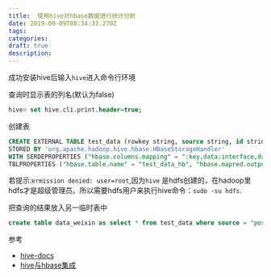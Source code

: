 ```yaml
---
title:  使用hive对hbase数据进行统计分析
date: 2019-09-09T08:34:33.270Z
tags: 
categories:
draft: true
description: 
---
```



成功安装hive后输入`hive`进入命令行环境

查询时显示表的列名(默认为false)

```sql
hive> set hive.cli.print.header=true;
```

创建表  
```sql
CREATE EXTERNAL TABLE test_data (rowkey string, source string, id string,url string,pdate int,pid string,pname string)
STORED BY 'org.apache.hadoop.hive.hbase.HBaseStorageHandler'
WITH SERDEPROPERTIES ("hbase.columns.mapping" = ":key,data:interface,data:id,data:url,data:publishDate,data:posterOriginId,data:posterScreenName")
TBLPROPERTIES ("hbase.table.name" = "test_data_hb", "hbase.mapred.output.outputtable" = "test_data)");
```

若提示:`ermission denied: user=root`,因为`hive` 是hdfs创建的，在hadoop里hdfs才是超级管理员。所以需要hdfs用户来执行hive命令：`sudo -su hdfs`.

把查询的结果放入另一临时表中

```sql
create table data_weixin as select * from test_data where source = "post/weixin";
```


参考  

- [hive-docs](https://cwiki.apache.org/confluence/display/Hive/GettingStarted#GettingStarted-CreatingHiveTables)
- [hive与hbase集成](https://cwiki.apache.org/confluence/display/Hive/HBaseIntegration)